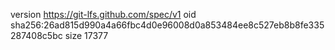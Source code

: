 version https://git-lfs.github.com/spec/v1
oid sha256:26ad815d990a4a66fbc4d0e96008d0a853484ee8c527eb8b8fe335287408c5bc
size 17377
